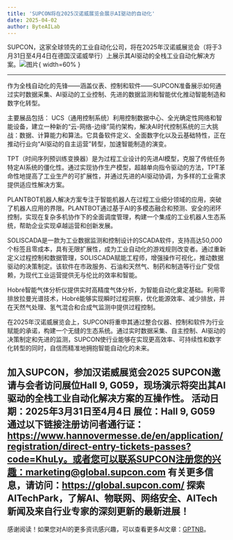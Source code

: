 ```yaml
---
title: 'SUPCON将在2025汉诺威展览会展示AI驱动的自动化'
date: 2025-04-02
author: ByteAILab
---
```


SUPCON，这家全球领先的工业自动化公司，将在2025年汉诺威展览会（将于3月31日至4月4日在德国汉诺威举行）上展示其AI驱动的全栈工业自动化解决方案。![图片](https://ai-techpark.com/wp-content/uploads/SUPCON.jpg){ width=60% }

---
作为全栈自动化的先锋——涵盖仪表、控制和软件——SUPCON准备展示如何通过实时数据采集、AI驱动的工业控制、先进的数据监测和智能优化推动智能制造和数字化转型。

主要展品包括：
UCS（通用控制系统）利用控制数据中心、全光确定性网络和智能设备，建立一种新的“云-网络-边缘”简约架构，解决AI时代控制系统的三大挑战：数据、计算能力和算法。它具备软件定义、全面数字化以及云基础特性，正在推动行业向“AI驱动的自主运营”转型，加速智能制造的演变。

TPT（时间序列预训练变换器）是为过程工业设计的先进AI模型，克服了传统任务特定AI系统的僵化性。通过实现协作生产模型，超越单向指令驱动的方法，TPT革命性地提高了工业生产的可扩展性，并通过先进的AI驱动协调，为多样的工业需求提供适应性解决方案。

PLANTBOT机器人解决方案专注于智能机器人在过程工业细分领域的应用，突破了机器人应用的界限。PLANTBOT通过基于AI的多模态融合和预测、安全的闭环控制，实现在复杂多机协作下的全面调度管理，构建一个集成的工业机器人生态系统，帮助企业实现卓越运营和创新发展。

SOLISCADA是一款为工业数据监测和控制设计的SCADA软件，支持高达50,000个标签且零成本，具有无限扩展性，成为工业自动化的游戏规则改变者。通过重新定义过程控制和数据管理，SOLISCADA赋能工程师，增强操作可视化，推动数据驱动的决策制定。该软件在市政服务、石油和天然气、制药和制造等行业广受信赖，为现代工业运营提供无与伦比的效率和智能。

Hobré智能气体分析仪提供实时高精度气体分析，为智能自动化奠定基础。利用零排放拉曼光谱技术，Hobré能够实现瞬时过程洞察，优化能源效率、减少排放，并在天然气处理、氢气混合和合成气监测中提供过程控制。

在2025年汉诺威展览会上，SUPCON将重申其通过整合仪器、控制和软件为行业赋能的承诺，构建一个无缝的生态系统。通过实时数据采集、自主控制、AI驱动的决策制定和先进的监测，SUPCON使行业能够在实现更高效率、可持续性和数字化转型的同时，自信而精准地拥抱智能自动化的未来。

加入SUPCON，参加汉诺威展览会2025
SUPCON邀请与会者访问展位Hall 9, G059，现场演示将突出其AI驱动的全栈工业自动化解决方案的互操作性。
活动日期：2025年3月31日至4月4日
展位：Hall 9, G059
通过以下链接注册访问者通行证：https://www.hannovermesse.de/en/application/registration/direct-entry-tickets-passes?code=KhuLy。或者您可以联系SUPCON注册您的兴趣：marketing@global.supcon.com
有关更多信息，请访问：https://global.supcon.com/
探索AITechPark，了解AI、物联网、网络安全、AITech新闻及来自行业专家的深刻更新的最新进展！
---
感谢阅读！如果您对AI的更多资讯感兴趣，可以查看更多AI文章：[GPTNB](https://gptnb.com)。